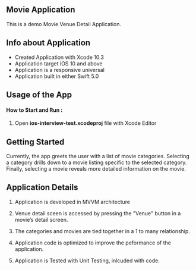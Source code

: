 
## Movie Application

This is a demo Movie Venue Detail Application. 

## Info about Application 

- Created Application with Xcode 10.3
- Application target iOS 10 and above
- Application is a responsive universal
- Application  built in either Swift 5.0

## Usage of the App

#### How to Start and Run :

1. Open **ios-interview-test.xcodeproj** file with Xcode Editor

## Getting Started

Currently, the app greets the user with a list of movie categories. Selecting a category drills down to a movie listing specific to the selected category. Finally, selecting a movie reveals more detailed information on the movie.

## Application Details

1. Application is developed in MVVM architecture

2. Venue detail sceen is accessed by pressing the "Venue" button in a movie’s detail screen.

2. The categories and movies are tied together in a 1­ to­ many relationship.

3. Application code is optimized to improve the peformance of the application.

4. Application is Tested with Unit Testing, inlcuded with code.
